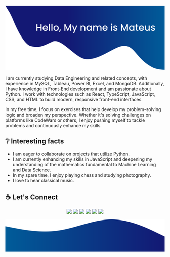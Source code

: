 ![alt text](./images/Up_section.svg)

<p align="left">
  I am currently studying Data Engineering and related concepts, with experience in MySQL, Tableau, Power BI, Excel, and MongoDB. Additionally, I have knowledge in Front-End development and am passionate about Python. I work with technologies such as React, TypeScript, JavaScript, CSS, and HTML to build modern, responsive front-end interfaces.
</p>

<p align="left">
  In my free time, I focus on exercises that help develop my problem-solving logic and broaden my perspective. Whether it's solving challenges on platforms like CodeWars or others, I enjoy pushing myself to tackle problems and continuously enhance my skills.
</p>


## ❔ Interesting facts

- I am eager to collaborate on projects that utilize Python.
- I am currently enhancing my skills in JavaScript and deepening my understanding of the mathematics fundamental to Machine Learning and Data Science.
- In my spare time, I enjoy playing chess and studying photography.
- I love to hear classical music.


## ☕ Let's Connect

<p align="center">
  <a href="https://www.linkedin.com/in/mateus-fernandes-de-oliveira/" target="_blank"><img src="https://img.icons8.com/clouds/95/linkedin.png" target="_blank"></a>
  <a href="https://discord.com/channels/@me" target="_blank"><img src="https://img.icons8.com/clouds/95/discord.png" target="_blank"></a>
  <a href="https://mail.google.com/mail/u/1/#inbox?compose=GTvVlcRwPxGLmPglpqRRtLTNqHWgBfSMHPTwHTkxVVsKcRjKwrbxNqlSGnRrcRDZxdfvThTkncRpn" target="_blank"><img src="https://img.icons8.com/clouds/95/gmail.png" target="_blank"></a>
  <a href="https://www.figma.com/team_invite/redeem/bB4hwL7DZUgG69uyCZBa1e" target="_blank"><img src="https://img.icons8.com/clouds/95/figma.png" target="_blank"></a>
  <a href="https://www.notion.so/Introdu-o-e-links-1b354f6866b680c29b1bc64068b842f7" target="_blank"><img src="https://img.icons8.com/clouds/95/notion.png" target="_blank"></a>
  <a href="https://github.com/mateusfeoliveira" target="_blank"><img src="https://img.icons8.com/clouds/95/github.png" target="_blank"></a>
</p>

![alt text](./images/Lower_section.svg)
